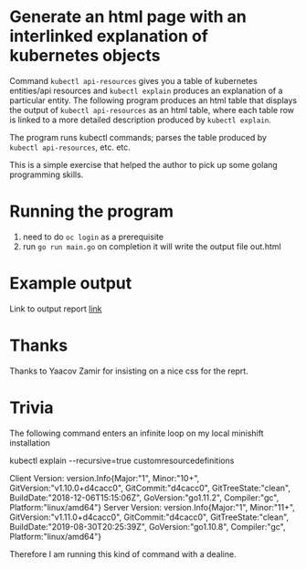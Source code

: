 # Generate an html page with an interlinked explanation of kubernetes objects

Command `kubectl api-resources` gives you a table of kubernetes entities/api resources and  `kubectl explain` produces an explanation of a particular entity.
The following program produces an html table that displays the output of `kubectl api-resources` as an html table, where each table row is linked to a more detailed description produced by `kubectl explain`.

The program runs kubectl commands; parses the table produced by `kubectl api-resources`, etc. etc.

This is a simple exercise that helped the author to pick up some golang programming skills.

Running the program
===================

1. need to do `oc login` as a prerequisite
2. run `go run main.go` on completion it will write the output file out.html

Example output
==============

Link to output report [link](https://mosermichael.github.io/k8explain/out.html)


Thanks
======

Thanks to Yaacov Zamir for insisting on a nice css for the reprt.


Trivia
======

The following command enters an infinite loop on my local minishift installation

kubectl explain --recursive=true customresourcedefinitions

Client Version: version.Info{Major:"1", Minor:"10+", GitVersion:"v1.10.0+d4cacc0", GitCommit:"d4cacc0", GitTreeState:"clean", BuildDate:"2018-12-06T15:15:06Z", GoVersion:"go1.11.2", Compiler:"gc", Platform:"linux/amd64"}
Server Version: version.Info{Major:"1", Minor:"11+", GitVersion:"v1.11.0+d4cacc0", GitCommit:"d4cacc0", GitTreeState:"clean", BuildDate:"2019-08-30T20:25:39Z", GoVersion:"go1.10.8", Compiler:"gc", Platform:"linux/amd64"}

Therefore I am running this kind of command with a dealine.
